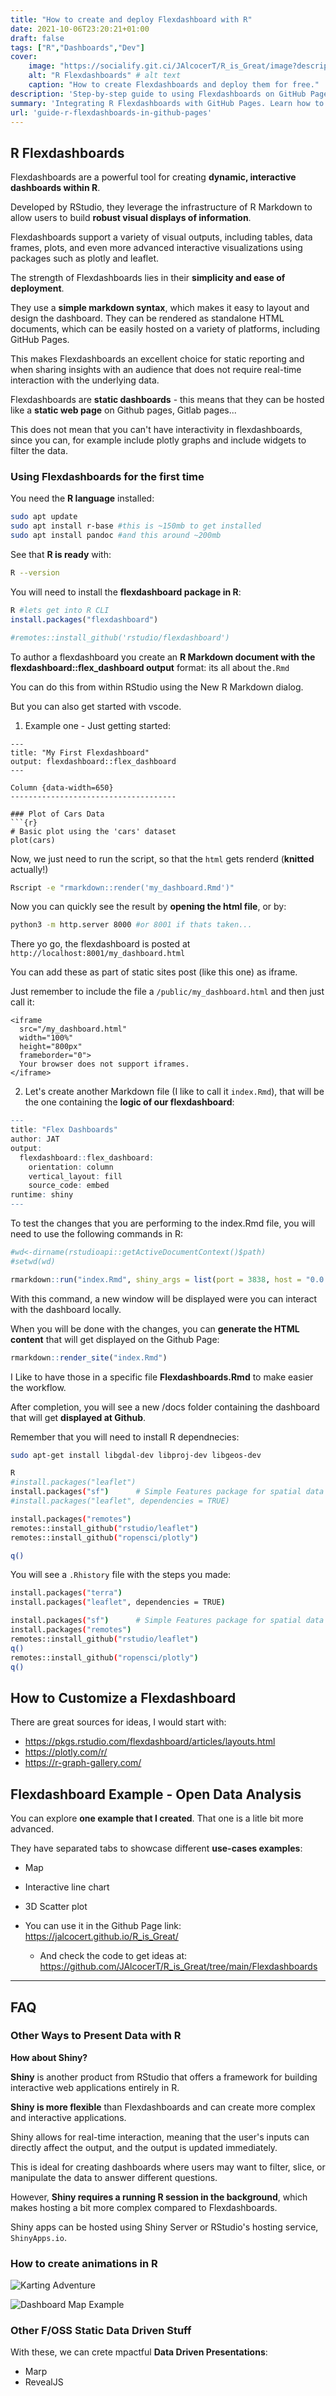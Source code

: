 ```yaml
---
title: "How to create and deploy Flexdashboard with R"
date: 2021-10-06T23:20:21+01:00
draft: false
tags: ["R","Dashboards","Dev"]
cover:
    image: "https://socialify.git.ci/JAlcocerT/R_is_Great/image?description=1&descriptionEditable=Flexdashboards%20with%20R.&language=1&name=1&owner=1&theme=Auto" # image path/url 
    alt: "R Flexdashboards" # alt text
    caption: "How to create Flexdashboards and deploy them for free." 
description: 'Step-by-step guide to using Flexdashboards on GitHub Pages. Perfect for data enthusiasts seeking dynamic visual storytelling.'
summary: 'Integrating R Flexdashboards with GitHub Pages. Learn how to create interactive data visualizations, host them on GitHub, and share your insights effectively for free.'    
url: 'guide-r-flexdashboards-in-github-pages'
---
```



## R Flexdashboards

Flexdashboards are a powerful tool for creating **dynamic, interactive dashboards within R**.

Developed by RStudio, they leverage the infrastructure of R Markdown to allow users to build **robust visual displays of information**.

Flexdashboards support a variety of visual outputs, including tables, data frames, plots, and even more advanced interactive visualizations using packages such as plotly and leaflet.

The strength of Flexdashboards lies in their **simplicity and ease of deployment**.

They use a **simple markdown syntax**, which makes it easy to layout and design the dashboard. They can be rendered as standalone HTML documents, which can be easily hosted on a variety of platforms, including GitHub Pages.

This makes Flexdashboards an excellent choice for static reporting and when sharing insights with an audience that does not require real-time interaction with the underlying data.

Flexdashboards are **static dashboards** - this means that they can be hosted like a **static web page** on Github pages, Gitlab pages...

This does not mean that you can't have interactivity in flexdashboards, since you can, for example include plotly graphs and include widgets to filter the data.


### Using Flexdashboards for the first time

You need the **R language** installed:

```sh
sudo apt update
sudo apt install r-base #this is ~150mb to get installed
sudo apt install pandoc #and this around ~200mb
```

See that **R is ready** with:

```sh
R --version
```

You will need to install the **flexdashboard package in R**:

```r
R #lets get into R CLI
install.packages("flexdashboard")

#remotes::install_github('rstudio/flexdashboard')
```

To author a flexdashboard you create an **R Markdown document with the flexdashboard::flex_dashboard output** format: its all about the`.Rmd`

You can do this from within RStudio using the New R Markdown dialog.

But you can also get started with vscode.

1. Example one - Just getting started:

```Rmd
---
title: "My First Flexdashboard"
output: flexdashboard::flex_dashboard
---

Column {data-width=650}
-------------------------------------

### Plot of Cars Data
```{r}
# Basic plot using the 'cars' dataset
plot(cars)
```

Now, we just need to run the script, so that the `html` gets renderd (**knitted** actually!)

```sh
Rscript -e "rmarkdown::render('my_dashboard.Rmd')"
```

Now you can quickly see the result by **opening the html file**, or by:

```sh
python3 -m http.server 8000 #or 8001 if thats taken...
```

There yo go, the flexdashboard is posted at `http://localhost:8001/my_dashboard.html`

You can add these as part of static sites post (like this one) as iframe.

Just remember to include the file a `/public/my_dashboard.html` and then just call it:

```
<iframe 
  src="/my_dashboard.html" 
  width="100%" 
  height="800px" 
  frameborder="0">
  Your browser does not support iframes.
</iframe>
```



2. Let's create another Markdown file (I like to call it `index.Rmd`), that will be the one containing the **logic of our flexdashboard**:

```r
---
title: "Flex Dashboards"
author: JAT
output: 
  flexdashboard::flex_dashboard:
    orientation: column
    vertical_layout: fill
    source_code: embed
runtime: shiny
---
```

To test the changes that you are performing to the index.Rmd file, you will need to use the following commands in R:

```r
#wd<-dirname(rstudioapi::getActiveDocumentContext()$path)
#setwd(wd)

rmarkdown::run("index.Rmd", shiny_args = list(port = 3838, host = "0.0.0.0"))
```
With this command, a new window will be displayed were you can interact with the dashboard locally.

When you will be done with the changes, you can **generate the HTML content** that will get displayed on the Github Page:

```r
rmarkdown::render_site("index.Rmd")
```

I Like to have those in a specific file **Flexdashboards.Rmd** to make easier the workflow.

After completion, you will see a new /docs folder containing the dashboard that will get **displayed at Github**.

Remember that you will need to install R dependnecies:


```sh
sudo apt-get install libgdal-dev libproj-dev libgeos-dev

R
#install.packages("leaflet")
install.packages("sf")      # Simple Features package for spatial data
#install.packages("leaflet", dependencies = TRUE)

install.packages("remotes")
remotes::install_github("rstudio/leaflet")
remotes::install_github("ropensci/plotly")

q()
```

You will see a `.Rhistory` file with the steps you made:

```sh
install.packages("terra")
install.packages("leaflet", dependencies = TRUE)

install.packages("sf")      # Simple Features package for spatial data
install.packages("remotes")
remotes::install_github("rstudio/leaflet")
q()
remotes::install_github("ropensci/plotly")
q()
```


## How to Customize a Flexdashboard

There are great sources for ideas, I would start with:

* <https://pkgs.rstudio.com/flexdashboard/articles/layouts.html>
* <https://plotly.com/r/>
* <https://r-graph-gallery.com/>


## Flexdashboard Example - Open Data Analysis

You can explore **one example that I created**. That one is a litle bit more advanced.

They have separated tabs to showcase different **use-cases examples**:

* Map
* Interactive line chart
* 3D Scatter plot

* You can use it in the Github Page link: <https://jalcocert.github.io/R_is_Great/>
  * And check the code to get ideas at: <https://github.com/JAlcocerT/R_is_Great/tree/main/Flexdashboards>

---

## FAQ


### Other Ways to Present Data with R

**How about Shiny?**

**Shiny** is another product from RStudio that offers a framework for building interactive web applications entirely in R.

**Shiny is more flexible** than Flexdashboards and can create more complex and interactive applications. 

Shiny allows for real-time interaction, meaning that the user's inputs can directly affect the output, and the output is updated immediately.

This is ideal for creating dashboards where users may want to filter, slice, or manipulate the data to answer different questions.

However, **Shiny requires a running R session in the background**, which makes hosting a bit more complex compared to Flexdashboards.

Shiny apps can be hosted using Shiny Server or RStudio's hosting service, `ShinyApps.io`.


### How to create animations in R

![Karting Adventure](/blog_img/dev/503.gif)

![Dashboard Map Example](/blog_img/data-experiments/unemployment-evolution.gif)


### Other F/OSS Static Data Driven Stuff

With these, we can crete mpactful **Data Driven Presentations**:

* Marp
* RevealJS